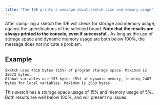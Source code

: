 ```yaml
---
title: "The IDE prints a message about sketch size and memory usage"
---
```


After compiling a sketch the IDE will check for storage and memory usage, against the specifications of the selected board. **Note that the results are always printed to the console, even if successful.**. As long as the use of storage space and dynamic memory usage are both below 100%, the message does not indicate a problem.

## Example

```
Sketch uses 4316 bytes (15%) of program storage space. Maximum is 28672 bytes.
Global variables use 153 bytes (5%) of dynamic memory, leaving 2407 bytes for local variables. Maximum is 2560 bytes.
```

This sketch has a storage space usage of 15% and memory usage of 5%. Both results are well below 100%, and will present no issues.

